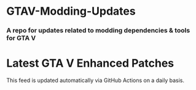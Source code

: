 # GTAV-Modding-Updates

### A repo for updates related to modding dependencies & tools for GTA V

# Latest GTA V Enhanced Patches

<!-- RSS-START -->
<!-- RSS-END -->

This feed is updated automatically via GitHub Actions on a daily basis.